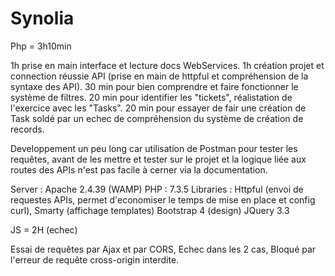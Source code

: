 # Synolia

Php = 3h10min

1h prise en main interface et lecture docs WebServices.
1h création projet et connection réussie API (prise en main de httpful et compréhension de la syntaxe des API).
30 min pour bien comprendre et faire fonctionner le système de filtres.
20 min pour identifier les "tickets", réalistation de l'exercice avec les "Tasks".
20 min pour essayer de fair une création de Task soldé par un echec de compréhension du système de création de records.

Developpement un peu long car utilisation de Postman pour tester les requêtes, avant de les mettre et tester sur le projet et la logique liée aux routes des APIs n'est pas facile à cerner via la documentation.

Server : Apache 2.4.39 (WAMP)
PHP : 7.3.5
Libraries : Httpful   (envoi de requestes APIs, permet d'economiser le temps de mise en place et config curl),
            Smarty    (affichage templates)
            Bootstrap 4 (design)
            JQuery 3.3


JS = 2H (echec)

Essai de requêtes par Ajax et par CORS, Echec dans les 2 cas, Bloqué par l'erreur de requête cross-origin interdite.
